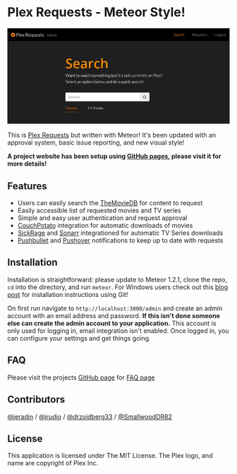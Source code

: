# Plex Requests - Meteor Style!

![plexrequestshomepage](PlexRequestsHome.jpg)

This is [Plex Requests](https://github.com/lokenx/plexrequests) but written with Meteor! It's been updated with an approval system, basic issue reporting, and new visual style!

**A project website has been setup using [GitHub pages](http://plexrequests.8bits.ca/), please visit it for more details!**

## Features
* Users can easily search the [TheMovieDB](https://www.themoviedb.org/) for content to request
* Easily accessible list of requested movies and TV series
* Simple and easy user authentication and request approval
* [CouchPotato](https://couchpota.to/) integration for automatic downloads of movies
* [SickRage](https://github.com/SiCKRAGETV/SickRage) and [Sonarr](https://sonarr.tv/) integrationed for automatic TV Series downloads
* [Pushbullet](https://www.pushbullet.com/) and [Pushover](https://pushover.net/) notifications to keep up to date with requests

## Installation
Installation is straightforward: please update to Meteor 1.2.1, clone the repo, `cd` into the directory, and run `meteor`. For Windows users check out this [blog post](http://8bits.ca/blog/installing-plexrequests-windows/) for installation instructions using Git!

On first run navigate to `http://localhost:3000/admin` and create an admin account with an email address and password. **If this isn't done someone else can create the admin account to your application.** This account is only used for logging in, email integration isn't enabled. Once logged in, you can configure your settings and get things going.

## FAQ
Please visit the projects [GitHub page](http://plexrequests.8bits.ca/) for [FAQ page](http://plexrequests.8bits.ca/faq)

## Contributors
 [@jeradin](https://github.com/Jeradin) / [@jrudio](https://github.com/jrudio) / [@drzoidberg33](https://github.com/drzoidberg33) / [@SmallwoodDR82](https://github.com/SmallwoodDR82)

## License
This application is licensed under The MIT License. The Plex logo, and name are copyright of Plex Inc.
